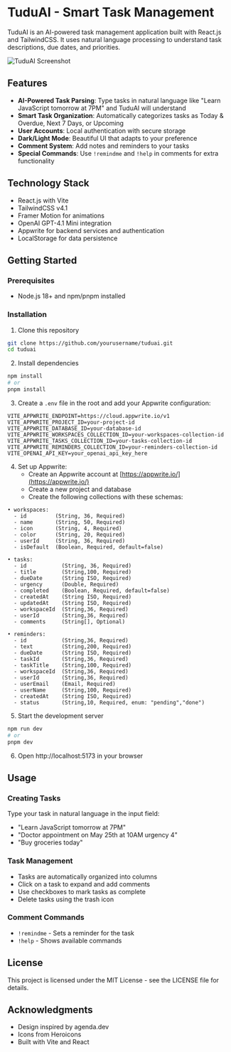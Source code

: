 # TuduAI - Smart Task Management

TuduAI is an AI-powered task management application built with React.js and TailwindCSS. It uses natural language processing to understand task descriptions, due dates, and priorities.

![TuduAI Screenshot](https://placeholder-for-screenshot.com)

## Features

- **AI-Powered Task Parsing**: Type tasks in natural language like "Learn JavaScript tomorrow at 7PM" and TuduAI will understand
- **Smart Task Organization**: Automatically categorizes tasks as Today & Overdue, Next 7 Days, or Upcoming
- **User Accounts**: Local authentication with secure storage
- **Dark/Light Mode**: Beautiful UI that adapts to your preference
- **Comment System**: Add notes and reminders to your tasks
- **Special Commands**: Use `!remindme` and `!help` in comments for extra functionality

## Technology Stack

- React.js with Vite
- TailwindCSS v4.1
- Framer Motion for animations
- OpenAI GPT-4.1 Mini integration
- Appwrite for backend services and authentication
- LocalStorage for data persistence

## Getting Started

### Prerequisites

- Node.js 18+ and npm/pnpm installed

### Installation

1. Clone this repository
```bash
git clone https://github.com/yourusername/tuduai.git
cd tuduai
```

2. Install dependencies
```bash
npm install
# or
pnpm install
```

3. Create a `.env` file in the root and add your Appwrite configuration:
```
VITE_APPWRITE_ENDPOINT=https://cloud.appwrite.io/v1
VITE_APPWRITE_PROJECT_ID=your-project-id
VITE_APPWRITE_DATABASE_ID=your-database-id
VITE_APPWRITE_WORKSPACES_COLLECTION_ID=your-workspaces-collection-id
VITE_APPWRITE_TASKS_COLLECTION_ID=your-tasks-collection-id
VITE_APPWRITE_REMINDERS_COLLECTION_ID=your-reminders-collection-id
VITE_OPENAI_API_KEY=your_openai_api_key_here
```

4. Set up Appwrite:
   - Create an Appwrite account at [https://appwrite.io/](https://appwrite.io/)
   - Create a new project and database
   - Create the following collections with these schemas:

```
• workspaces:
  - id         (String, 36, Required)
  - name       (String, 50, Required)
  - icon       (String, 4, Required)
  - color      (String, 20, Required)
  - userId     (String, 36, Required)
  - isDefault  (Boolean, Required, default=false)

• tasks:
  - id           (String, 36, Required)
  - title        (String,100, Required)
  - dueDate      (String ISO, Required)
  - urgency      (Double, Required)
  - completed    (Boolean, Required, default=false)
  - createdAt    (String ISO, Required)
  - updatedAt    (String ISO, Required)
  - workspaceId  (String,36, Required)
  - userId       (String,36, Required)
  - comments     (String[], Optional)

• reminders:
  - id           (String,36, Required)
  - text         (String,200, Required)
  - dueDate      (String ISO, Required)
  - taskId       (String,36, Required)
  - taskTitle    (String,100, Required)
  - workspaceId  (String,36, Required)
  - userId       (String,36, Required)
  - userEmail    (Email, Required)
  - userName     (String,100, Required)
  - createdAt    (String ISO, Required)
  - status       (String,10, Required, enum: "pending","done")
```

5. Start the development server
```bash
npm run dev
# or
pnpm dev
```

6. Open http://localhost:5173 in your browser

## Usage

### Creating Tasks

Type your task in natural language in the input field:
- "Learn JavaScript tomorrow at 7PM"
- "Doctor appointment on May 25th at 10AM urgency 4"
- "Buy groceries today"

### Task Management

- Tasks are automatically organized into columns
- Click on a task to expand and add comments
- Use checkboxes to mark tasks as complete
- Delete tasks using the trash icon

### Comment Commands

- `!remindme` - Sets a reminder for the task
- `!help` - Shows available commands

## License

This project is licensed under the MIT License - see the LICENSE file for details.

## Acknowledgments

- Design inspired by agenda.dev
- Icons from Heroicons
- Built with Vite and React
